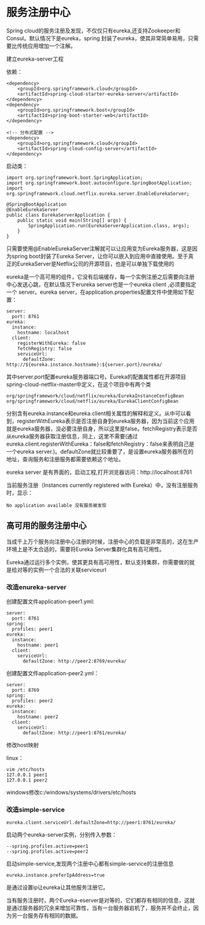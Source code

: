 
# 服务注册中心

Spring cloud的服务注册及发现，不仅仅只有eureka,还支持Zookeeper和Consul。默认情况下是eureka，spring 封装了eureka，使其非常简单易用，只需要比传统应用增加一个注解。

建立eureka-server工程

依赖：

	<dependency>
		<groupId>org.springframework.cloud</groupId>
		<artifactId>spring-cloud-starter-eureka-server</artifactId>
	</dependency>
	<dependency>
		<groupId>org.springframework.boot</groupId>
		<artifactId>spring-boot-starter-web</artifactId>
	</dependency>

	<!-- 分布式配置 -->
	<dependency>
		<groupId>org.springframework.cloud</groupId>
		<artifactId>spring-cloud-config-server</artifactId>
	</dependency>
启动类：

	import org.springframework.boot.SpringApplication;
	import org.springframework.boot.autoconfigure.SpringBootApplication;
	import org.springframework.cloud.netflix.eureka.server.EnableEurekaServer;
	
	@SpringBootApplication
	@EnableEurekaServer
	public class EurekaServerApplication {  
	    public static void main(String[] args) {        
	        SpringApplication.run(EurekaServerApplication.class, args);     
	    }       
	}
只需要使用@EnableEurekaServer注解就可以让应用变为Eureka服务器，这是因为spring boot封装了Eureka Server，让你可以嵌入到应用中直接使用。至于真正的EurekaServer是Netflix公司的开源项目，也是可以单独下载使用的
 

eureka是一个高可用的组件，它没有后端缓存，每一个实例注册之后需要向注册中心发送心跳，在默认情况下erureka server也是一个eureka client ,必须要指定一个 server。eureka server，在application.properties配置文件中使用如下配置：

	server: 
	  port: 8761
	eureka:
	  instance:
	    hostname: localhost
	  client:
	    registerWithEureka: false
	    fetchRegistry: false
	    serviceUrl:
	      defaultZone: http://${eureka.instance.hostname}:${server.port}/eureka/
	      
其中server.port配置eureka服务器端口号。Eureka的配置属性都在开源项目spring-cloud-netflix-master中定义，在这个项目中有两个类

	org/springframework/cloud/netflix/eureka/EurekaInstanceConfigBean
	org/springframework/cloud/netflix/eureka/EurekaClientConfigBean

分别含有eureka.instance和eureka.client相关属性的解释和定义。从中可以看到，registerWithEureka表示是否注册自身到eureka服务器，因为当前这个应用就是eureka服务器，没必要注册自身，所以这里是false。fetchRegistry表示是否从eureka服务器获取注册信息，同上，这里不需要(通过eureka.client.registerWithEureka：false和fetchRegistry：false来表明自己是一个eureka server.)。defaultZone就比较重要了，是设置eureka服务器所在的地址，查询服务和注册服务都需要依赖这个地址。

eureka server 是有界面的，启动工程,打开浏览器访问：http://localhost:8761

当前服务注册（Instances currently registered with Eureka）中，没有注册服务时，显示：
	
	No application available 没有服务被发现
	

## 高可用的服务注册中心

当成千上万个服务向注册中心注册的时候，注册中心的负载是非常高的，这在生产环境上是不太合适的，需要将Eureka Server集群化具有高可用性。

Eureka通过运行多个实例，使其更具有高可用性，默认支持集群，你需要做的就是给对等的实例一个合法的关联serviceurl

### 改造enureka-server

创建配置文件application-peer1.yml:

	server:
	  port: 8761
	spring:
	  profiles: peer1
	eureka:
	  instance:
	    hostname: peer1
	  client:
	    serviceUrl:
	      defaultZone: http://peer2:8769/eureka/

创建配置文件application-peer2.yml：
	
	server:
	  port: 8769	
	spring:
	  profiles: peer2
	eureka:
	  instance:
	    hostname: peer2
	  client:
	    serviceUrl:
	      defaultZone: http://peer1:8761/eureka/
修改host映射

linux：

	vim /etc/hosts 
	127.0.0.1 peer1
	127.0.0.1 peer2

windows修改c:/windows/systems/drivers/etc/hosts


### 改造simple-service
	
	eureka.client.serviceUrl.defaultZone=http://peer1:8761/eureka/
	
启动两个eureka-server实例，分别传入参数：

	--spring.profiles.active=peer1 
	--spring.profiles.active=peer2
启动simple-service,发现两个注册中心都有simple-service的注册信息

	eureka.instance.preferIpAddress=true
是通过设置ip让eureka让其他服务注册它。

当有服务注册时，两个Eureka-eserver是对等的，它们都存有相同的信息，这就是通过服务器的冗余来增加可靠性，当有一台服务器宕机了，服务并不会终止，因为另一台服务存有相同的数据。